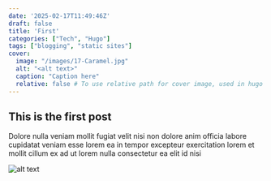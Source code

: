 ```yaml
---
date: '2025-02-17T11:49:46Z'
draft: false
title: 'First'
categories: ["Tech", "Hugo"]
tags: ["blogging", "static sites"]
cover:
  image: "/images/17-Caramel.jpg"
  alt: "<alt text>"
  caption: "Caption here"
  relative: false # To use relative path for cover image, used in hugo Page-bundles
---
```


## This is the first post

Dolore nulla veniam mollit fugiat velit nisi non dolore anim officia labore cupidatat veniam esse lorem ea in tempor excepteur exercitation lorem et mollit cillum ex ad ut lorem nulla consectetur ea elit id nisi

![alt text](/images/VA-Matt-Anthracite.jpg)